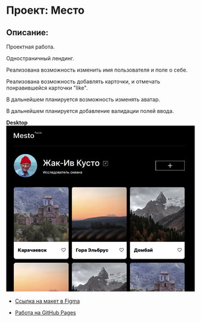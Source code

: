 # Проект: Место 

 

## Описание:   

Проектная работа.  

Одностраничный лендинг.   

Реализована возможность изменить имя пользователя и поле о себе.  

Реализована возможность добавлять карточки, и отмечать понравившейся карточки "like".  

В дальнейшем планируется возможность изменять аватар.  

В дальнейшем планируется добавление валидации полей ввода.  






**Desktop**
![Упс, что-то пошло не так](images/lending.png)  


* [Ссылка на макет в Figma](https://www.figma.com/file/2cn9N9jSkmxD84oJik7xL7/JavaScript.-Sprint-4?node-id=0%3A1)


* [Работа на GitHub Pages](https://apostaldante.github.io/mesto/) 